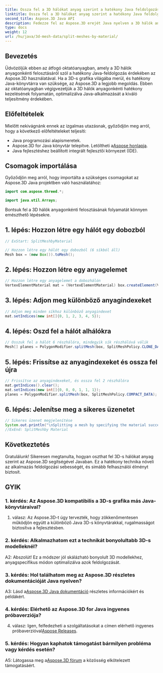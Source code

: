 ```yaml
---
title: Ossza fel a 3D hálókat anyag szerint a hatékony Java feldolgozás érdekében
linktitle: Ossza fel a 3D hálókat anyag szerint a hatékony Java feldolgozás érdekében
second_title: Aspose.3D Java API
description: Fedezze fel az Aspose.3D erejét Java nyelven a 3D hálók anyagonkénti hatékony felosztásáról szóló, lépésről lépésre szóló útmutatónkkal. Növelje alkalmazásának teljesítményét zökkenőmentesen.
type: docs
weight: 12
url: /hu/java/3d-mesh-data/split-meshes-by-material/
---
```

## Bevezetés

Üdvözöljük ebben az átfogó oktatóanyagban, amely a 3D hálók anyagonkénti felosztásáról szól a hatékony Java-feldolgozás érdekében az Aspose.3D használatával. Ha a 3D-s grafika világába merül, és hatékony Java-könyvtárra van szüksége, az Aspose.3D a legjobb megoldás. Ebben az oktatóanyagban végigvezetjük a 3D hálók anyagonkénti hatékony kezelésének folyamatán, optimalizálva Java-alkalmazását a kiváló teljesítmény érdekében.

## Előfeltételek

Mielőtt nekivágnánk ennek az izgalmas utazásnak, győződjön meg arról, hogy a következő előfeltételeket teljesíti:

- Java programozási alapismeretek.
- Aspose.3D for Java könyvtár telepítve. Letöltheti a[Aspose honlapja](https://releases.aspose.com/3d/java/).
- Java fejlesztéshez beállított integrált fejlesztői környezet (IDE).

## Csomagok importálása

Győződjön meg arról, hogy importálta a szükséges csomagokat az Aspose.3D Java projektben való használatához:

```java
import com.aspose.threed.*;

import java.util.Arrays;
```


Bontsuk fel a 3D hálók anyagonkénti felosztásának folyamatát könnyen emészthető lépésekre.

## 1. lépés: Hozzon létre egy hálót egy dobozból

```java
// ExStart: SplitMeshbyMaterial

// Hozzon létre egy hálót egy dobozból (6 síkból áll)
Mesh box = (new Box()).toMesh();
```

## 2. lépés: Hozzon létre egy anyagelemet

```java
// Hozzon létre egy anyagelemet a dobozhálón
VertexElementMaterial mat = (VertexElementMaterial) box.createElement(VertexElementType.MATERIAL, MappingMode.POLYGON, ReferenceMode.INDEX);
```

## 3. lépés: Adjon meg különböző anyagindexeket

```java
// Adjon meg minden síkhoz különböző anyagindexet
mat.setIndices(new int[]{0, 1, 2, 3, 4, 5});
```

## 4. lépés: Oszd fel a hálót alhálókra

```java
// Osszuk fel a hálót 6 részhálóra, mindegyik sík részhálóvá válik
Mesh[] planes = PolygonModifier.splitMesh(box, SplitMeshPolicy.CLONE_DATA);
```

## 5. lépés: Frissítse az anyagindexeket és ossza fel újra

```java
// Frissítse az anyagindexeket, és ossza fel 2 részhálóra
mat.getIndices().clear();
mat.setIndices(new int[]{0, 0, 0, 1, 1, 1});
planes = PolygonModifier.splitMesh(box, SplitMeshPolicy.COMPACT_DATA);
```

## 6. lépés: Jelenítse meg a sikeres üzenetet

```java
// Sikeres üzenet megjelenítése
System.out.println("\nSplitting a mesh by specifying the material successfully.");
//ExEnd: SplitMeshby Material
```

## Következtetés

Gratulálunk! Sikeresen megtanulta, hogyan oszthat fel 3D-s hálókat anyag szerint az Aspose.3D segítségével Javaban. Ez a hatékony technika növeli az alkalmazás feldolgozási sebességét, és simább felhasználói élményt biztosít.

## GYIK

### 1. kérdés: Az Aspose.3D kompatibilis a 3D-s grafika más Java-könyvtáraival?

1. válasz: Az Aspose.3D-t úgy tervezték, hogy zökkenőmentesen működjön együtt a különböző Java 3D-s könyvtárakkal, rugalmasságot biztosítva a fejlesztésben.

### 2. kérdés: Alkalmazhatom ezt a technikát bonyolultabb 3D-s modelleknél?

A2: Abszolút! Ez a módszer jól skálázható bonyolult 3D modellekhez, anyagspecifikus módon optimalizálva azok feldolgozását.

### 3. kérdés: Hol találhatom meg az Aspose.3D részletes dokumentációját Java nyelven?

 A3: Lásd a[Aspose.3D Java dokumentáció](https://reference.aspose.com/3d/java/) részletes információkért és példákért.

### 4. kérdés: Elérhető az Aspose.3D for Java ingyenes próbaverziója?

 4. válasz: Igen, felfedezheti a szolgáltatásokat a címen elérhető ingyenes próbaverzióval[Aspose Releases](https://releases.aspose.com/).

### 5. kérdés: Hogyan kaphatok támogatást bármilyen probléma vagy kérdés esetén?

A5: Látogassa meg a[Aspose.3D fórum](https://forum.aspose.com/c/3d/18) a közösség elkötelezett támogatásáért.
